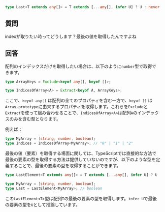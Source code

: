 ```ts
type Last<T extends any[]> = T extends [...any[], infer U] ? U : never;
```


## 質問

indexが取りたい時ってどうします？最後の値を取得したんですよね

## 回答

配列のインデックスだけを取得したい場合は、以下のように`number`型で取得できます。

```typescript
type ArrayKeys = Exclude<keyof any[], keyof []>;

type IndicesOfArray<A> = Extract<keyof A, ArrayKeys>;
```

ここで、`keyof any[]` は配列の全てのプロパティを含む一方で、`keyof []` は`Array.prototype`に由来するプロパティを取得します。これらを`Exclude`と`Extract`を使って組み合わせることで、`IndicesOfArray<A>`は配列`A`のインデックスのみを含む型となります。

例えば：

```typescript
type MyArray = [string, number, boolean];
type Indices = IndicesOfArray<MyArray>; // "0" | "1" | "2"
```

最後の値（要素）を取得する場面に関しては、TypeScriptでは直接的な方法で最後の要素の型を取得する方法は提供していないのですが、以下のような型を定義することで、最後の要素の型を取得することができます。

```typescript
type LastElement<T extends any[]> = T extends [...any[], infer U] ? U : never;

type MyArray = [string, number, boolean];
type Last = LastElement<MyArray>; // boolean
```

この`LastElement<T>`型は配列`T`の最後の要素の型を取得します。`infer U`で最後の要素の型を`U`として推論しています。